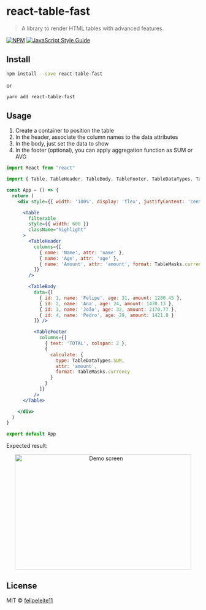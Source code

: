 # react-table-fast

> A library to render HTML tables with advanced features.

[![NPM](https://img.shields.io/npm/v/react-table-fast.svg)](https://www.npmjs.com/package/react-table-fast) [![JavaScript Style Guide](https://img.shields.io/badge/code_style-standard-brightgreen.svg)](https://standardjs.com)

## Install

```bash
npm install --save react-table-fast
```
or
```bash
yarn add react-table-fast
```

## Usage

1. Create a container to position the table
2. In the header, associate the column names to the data attributes
3. In the body, just set the data to show
4. In the footer (optional), you can apply aggregation function as SUM or AVG

```jsx
import React from "react"

import { Table, TableHeader, TableBody, TableFooter, TableDataTypes, TableMasks } from "react-table-fast"

const App = () => {
  return (
    <div style={{ width: '100%', display: 'flex', justifyContent: 'center', alignItems: 'center' }}>

      <Table
        filterable
        style={{ width: 600 }}
        className="highlight"
      >
        <TableHeader
          columns={[
            { name: 'Name', attr: 'name' },
            { name: 'Age', attr: 'age' },
            { name: 'Amount', attr: 'amount', format: TableMasks.currency }
          ]}
        />

        <TableBody
          data={[
            { id: 1, name: 'Felipe', age: 31, amount: 1280.45 },
            { id: 2, name: 'Ana', age: 24, amount: 1470.13 },
            { id: 3, name: 'João', age: 32, amount: 2170.77 },
            { id: 4, name: 'Pedro', age: 29, amount: 1421.8 }
          ]} />

          <TableFooter
            columns={[
              { text: 'TOTAL', colspan: 2 },
              {
                calculate: {
                  type: TableDataTypes.SUM,
                  attr: 'amount',
                  format: TableMasks.currency
                }
              }
            ]}
          />
      </Table>

    </div>
  )
}

export default App
```

Expected result:

<p align="center">
	<img src="https://user-images.githubusercontent.com/54327441/104172845-a96b5f80-53e3-11eb-89f5-33d0ebb59c58.gif" height="300" width="460" alt="Demo screen" />
</p>

## License

MIT © [felipeleite11](https://github.com/felipeleite11)

